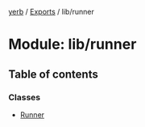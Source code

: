 [yerb](../README.md) / [Exports](../modules.md) / lib/runner

# Module: lib/runner

## Table of contents

### Classes

- [Runner](../classes/lib_runner.Runner.md)

